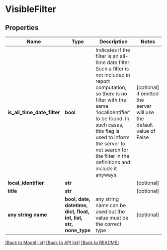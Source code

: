 # VisibleFilter


## Properties
Name | Type | Description | Notes
------------ | ------------- | ------------- | -------------
**is_all_time_date_filter** | **bool** | Indicates if the filter is an all-time date filter. Such a filter is not included in report computation, so there is no filter with the same &#39;localIdentifier&#39; to be found. In such cases, this flag is used to inform the server to not search for the filter in the definitions and include it anyways. | [optional]  if omitted the server will use the default value of False
**local_identifier** | **str** |  | [optional] 
**title** | **str** |  | [optional] 
**any string name** | **bool, date, datetime, dict, float, int, list, str, none_type** | any string name can be used but the value must be the correct type | [optional]

[[Back to Model list]](../README.md#documentation-for-models) [[Back to API list]](../README.md#documentation-for-api-endpoints) [[Back to README]](../README.md)



